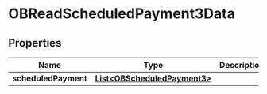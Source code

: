 

# OBReadScheduledPayment3Data


## Properties

| Name | Type | Description | Notes |
|------------ | ------------- | ------------- | -------------|
|**scheduledPayment** | [**List&lt;OBScheduledPayment3&gt;**](OBScheduledPayment3.md) |  |  [optional] |



